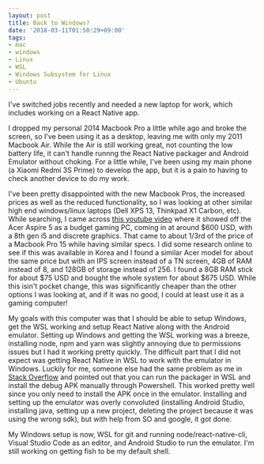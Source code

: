 ```yaml
---
layout: post
title: Back to Windows?
date: '2018-03-11T01:50:29+09:00'
tags:
- mac
- windows
- Linux
- WSL
- Windows Subsystem for Linux
- Ubuntu
---
```

I've switched jobs recently and needed a new laptop for work, which includes working on a React Native app.

I dropped my personal 2014 Macbook Pro a little while ago and broke the screen, so I've been using it as a desktop, leaving me with only my 2011 Macbook Air. While the Air is still working great, not counting the low battery life, it can't handle runnng the React Native packager and Android Emulator without choking. For a little while, I've been using my main phone (a Xiaomi Redmi 3S Prime) to develop the app, but it is a pain to having to check another device to do my work.

I've been pretty disappointed with the new Macbook Pros, the increased prices as well as the reduced functionality, so I was looking at other similar high end windows/linux laptops (Dell XPS 13, Thinkpad X1 Carbon, etc). While searching, I came across [this youtube video](https://www.youtube.com/watch?v=BlMKftsnfWE) where it showed off the Acer Aspire 5 as a budget gaming PC, coming in at around $600 USD, with a 8th gen i5 and discrete graphics. That came to about 1/3rd of the price of a Macbook Pro 15 while having similar specs. I did some research online to see if this was available in Korea and I found a similar Acer model for about the same price but with an IPS screen instead of a TN screen, 4GB of RAM instead of 8, and 128GB of storage instead of 256. I found a 8GB RAM stick for about $75 USD and bought the whole system for about $675 USD. While this isin't pocket change, this was significantly cheaper than the other options I was looking at, and if it was no good, I could at least use it as a gaming computer!

My goals with this computer was that I should be able to setup Windows, get the WSL working and setup React Native along with the Android emulator. Setting up Windows and getting the WSL working was a breeze, installing node, npm and yarn was slightly annoying due to permissions issues but I had it working pretty quickly. The difficult part that I did not expect was getting React Native in WSL to work with the emulator in Windows. Luckily for me, someone else had the same problem as me in [Stack Overflow](https://stackoverflow.com/questions/42614347/running-react-native-in-wsl-with-the-emulator-running-directly-in-windows) and pointed out that you can run the packager in WSL and install the debug APK manually through Powershell. This worked pretty well since you only need to install the APK once in the emulator. Installing and setting up the emulator was overly convoluted (installing Android Studio, installing java, setting up a new project, deleting the project because it was using the wrong sdk), but with help from SO and google, it got done.

My Windows setup is now, WSL for git and running node/react-native-cli, Visual Studio Code as an editor, and Android Studio to run the emulator. I'm still working on getting fish to be my default shell. 
